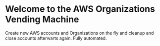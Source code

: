 # Welcome to the AWS Organizations Vending Machine

Create new AWS accounts and Organizations on the fly and cleanup and close accounts afterwarts again. Fully automated.

